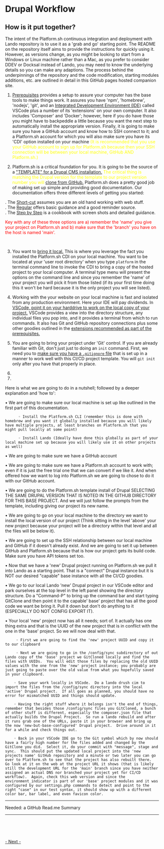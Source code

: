 
# Drupal Workflow
## How is it put together?

The intent of the Platform.sh continuous integration and deployment with Lando repository is to use it as a 'grab and go' starting point.  The README on the repository itself aims to provide the instructions for quickly using it.  However, as versions change, as you might be looking to start from a Windows or Linux machine rather than a Mac, as you prefer to consider DDEV or Docksal instead of Lando, you may need to know the underlying details so you can make any adaptions.  The process behind the underpinnings of the repository and the code modification, starting modules additions, etc. are outlined in detail in this GitHub pages hosted companion site.

1) [Prerequisites](../cicd/prerequisites.md) provides a setup to assure your computer has the base tools to make things work.  It assures you have 'npm', 'homebrew', 'nodejs', 'git', and an [Integrated Development Environment (IDE)](../book/ide.md) called VSCode plus a number of its 'extensions' on your own computer.  It also includes 'Composer' and 'Docker'; however, here if you do have those you might have to backpeddle a little because you want the next step to automatically install the appropriate version.  Finally, it is going to make sure you have a GitHub account and know how to SSH connect to it; and a Platform.sh account for which you will also make sure you have its 'CDI' option installed on your machine <font color=yellow> (It is recommended that you use your GitHub account to sign up for Platform.sh because then your SSH connection will be between your local machine, GitHub AND Platform.sh.)</font> 

2) Platform.sh is a critical foundation for you.   It is going to be the source of a ["TEMPLATE" for a Drupal CMS installation.](platformshdrupal.md)  <font color=yellow> The critical thing is matching the Drupal version for the template to our project version number you will </font> [clone from GitHub.](https://github.com/RightsandWrongsgit/initial-test-of-platform-ci-with-lando)   Platform.sh does a pretty good job of making set up simple and providing good documentation.  Our documentation offers three different levels of getting you started:

  . The [Short-cut](../cicd/platformshdrupal.md#short-cut-approach:) assumes you are an old hand working with web stuff.  
  . The [Regular](../cicd/platformshdrupal.md#regular-approach:) offers basic guidance and a good reminder source.  
  . The [Step by Step](../cicd/platformshdrupal.md#step-by-step) is a cookbook with screen shots and detailed guidance. 
  
<font color=red>Key with any of these three options are a) remember the 'name' you give your project on Platform.sh and b) make sure that the 'branch' you have on the host is named 'main'.</font>

<br>

3) You want to [bring it local.](cicd/bringitlocal.md)  This is where you leverage the fact you installed the Platform.sh CDI on your local machine.  You want to be located at your 'user root directory' when you type `platform` in the terminal command line to invoke the CDI to bring a copy of the hosted project to your local computer.  A terminal type menu will present the options on the command line and since you remember the 'name' of your project you will pick it from those listed (if its your first time doing this it won't be hard because it is the only project you will see listed).
 
4) Working with the your website on your local machine is fast and isolated from any production environment.  Here your IDE will pay dividends.  In [VSCode, point it on your harddrive to work on the local copy of your project.](vscodedrupallocal.md)  VSCode provides a view into the directory structure, any individual files you pop into, and it provides a terminal from which to run commands.  It also has Git and GitHub repository connections plus some other goodies outlined in the [extensions recommended as part of the prerequisites.](cicd/prerequisites.md#vscode-extensions)

5) You are going to bring your project under 'Git' control.  If you are already familiar with Git, don't just just to doing an `init` command.  First, we need you to [make sure you have a `.gitignore` file](cicd/gitignore.md) that is set up in a manner to work well with this CI/CD project template.  You will `git init` only after you have that properly in place. 

6) 
7) 





Here is what we are going to do in a nutshell; followed by a deeper explanation and 'how to':

  • We are going to make sure our local machine is set up like outlined in the first part of this documentation.
  
          ◦ Install the Platform.sh CLI (remember this is done with homebrew and you want it globally installed because you will likely have multiple projects, at least branches on Platform.sh that you might pull locally at some point)
          
          ◦ Install Lando (Ideally have done this globally as part of your local machine set up because you will likely use it on other projects as well)
          
   • We are going to make sure we have a GitHub account
   
   • We are going to make sure we have a Platform.sh account to work with; even if it is just the free trial one that we can convert if we like it.  And when offered how we want to log into Platform.sh we are going to chose to do it with our GitHub account.
   
   • We are going to do the Platform.sh template install of Drupal SELECTING THE SAME DRUPAL VERSION THAT IS NOTED IN THE GITHUB DIRECTORY FOR THIS BASE PROJECT.  And we will just follow the prompts from the template, including giving our project its new name.
   
   • We are going to go on your local machine to the directory we want to install the local version of our project (Think sitting in the level 'above'  your new project because your project will be a directory within that level and all the files will be below it). 
   
   • We are going to set up the SSH relationship between our local machine and GitHub if it doesn't already exist.  And we are going to set it up between GitHub and Platform.sh because that is how our project gets its build code.  Make sure you have API tokens set too.
   
   • Now that we have a 'new' Drupal project running on Platform.sh we pull it into Lando as a starting point.   That is a "connect" Drupal instance but it is NOT our desired "capable" base instance with all the CI/CD goodies.
   
  • We go to our local Lando 'new' Drupal project in our VSCode editor and park ourselves at the top level in the left panel showing the directory structure.  Do a "Command-P" to bring up the command bar and start typing GitClone and then point it to the capable' base' project that has all the good code we want be bring it.  Pull it down but don't do anything to it (ESPECIALLY DO NOT CONFIG EXPORT IT).
  
  • Your local 'new' project now has all it needs; sort of.  It actually has one thing extra and that is the UUID of the new project that is in conflict with the one in the 'base' project.  So we will now deal with that.
  
         ◦ First we are going to find the 'new' project UUID and copy it to our clipboard
         
         ◦ Next we are going to go in the /config/sync subdirectory of out Lando copy of the 'base' project we GitCloned locally and find the files with UUIDs.  You will edit those files by replacing the old UUID values with the one from the 'new' project instance; you probably are just going to paste over the old value from what you hopefully saved in your clipboard.
         
        ◦ Save your work locally in VSCode.  Do a lando drush cim to import the files from the /config/sync directory into the local 'active' Drupal project.  If all goes as planned, you should have no error for mismatched UUID and things should update.
        
        ◦ Having the right stuff where it belongs isn't the end of things, remember that besides those /config/sync files you GitCloned, a bunch of other stuff is different, especially the composer.json file that actually builds the Drupal Project.  So run a lando rebuild and after it runs grab one of the URLs, paste it in your browser and bring up the now 'new-but-base-configured' Drupal project.  Drive around in it for a while and check things out.
        
        ◦ Back in your VSCode IDE go to the Git symbol which by now should have a fairly high number for the files added and changed by the GitClone you did.  Select it, do your commit with "message", stage and sync.  This should put the updated local project into the 'new projects name' GitHub repository and a minute or two later you can go over to Platform.sh to see that the project has also rebuilt there.  Go look at it on the web at the project URL it shows (that is likely still the development URL for the 'main' branch since you have neither assigned an actual DNS nor branched your project yet for CI/CD workflow).  Again, check this web version and since the environment_indicator is part of our 'base' project modules and it was configured by our settings.php commands to detect and point to the right "case" in our test syntax, it should show up with a different color bar, bar label, and even favicon color. 

***********
Needed: a GitHub Read.me Summary
***********

<br>
<br>
<br>

[- Next -](../cicd/prerequisites.md)
